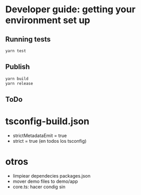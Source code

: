 # Developer guide: getting your environment set up

## Running tests

```bash
yarn test
```

## Publish

```bash
yarn build
yarn release
```
## ToDo

# tsconfig-build.json
* strictMetadataEmit = true
* strict = true (en todos los tsconfig)
# otros
* limpiear dependecies packages.json
* mover demo files to demo/app
* core.ts: hacer condig sin <any>
